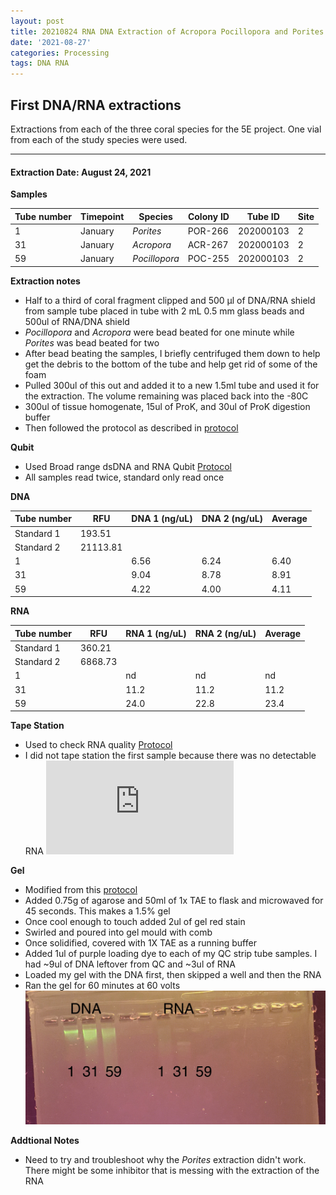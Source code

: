```yaml
---
layout: post
title: 20210824 RNA DNA Extraction of Acropora Pocillopora and Porites
date: '2021-08-27'
categories: Processing
tags: DNA RNA
---
```


## First DNA/RNA extractions

Extractions from each of the three coral species for the 5E project. One vial from each of the study species were used. 

---

#### Extraction Date: August 24, 2021 
**Samples**

| Tube number 	| Timepoint	   	| Species	    | Colony ID 	| Tube ID    	| Site       	|
|-------------	|------------	|-------------	|-------------	|-------------	|-------------	|
| 1			 	| January	 	| *Porites*	   	| POR-266      	| 202000103   	| 2				|
| 31			| January	 	| *Acropora*	| ACR-267	    | 202000103		| 2				|
| 59		 	| January	  	| *Pocillopora* | POC-255     	| 202000103  	| 2				|



**Extraction notes**
 - Half to a third of coral fragment clipped and 500 μl of DNA/RNA shield from sample tube placed in tube with 2 mL 0.5 mm glass beads and 500ul of RNA/DNA shield
 - *Pocillopora* and *Acropora* were bead beated for one minute while *Porites* was bead beated for two
 - After bead beating the samples, I briefly centrifuged them down to help get the debris to the bottom of the tube and help get rid of some of the foam
 - Pulled 300ul of this out and added it to a new 1.5ml tube and used it for the extraction. The volume remaining was placed back into the -80C
 - 300ul of tissue homogenate, 15ul of ProK, and 30ul of ProK digestion buffer
 - Then followed the protocol as described in [protocol](https://github.com/emmastrand/EmmaStrand_Notebook/blob/master/_posts/2019-05-31-Zymo-Duet-RNA-DNA-Extraction-Protocol.md)


**Qubit**
 - Used Broad range dsDNA and RNA Qubit [Protocol](https://meschedl.github.io/MESPutnam_Open_Lab_Notebook/Qubit-Protocol/)
 - All samples read twice, standard only read once
 
**DNA**

| Tube number 	| RFU		   	| DNA 1 (ng/uL) | DNA 2 (ng/uL) | Average     	|
|-------------	|------------	|-------------	|-------------	|-------------	|
| Standard 1  	| 193.51	 	| 		      	| 		      	|	         	|
| Standard 2 	| 21113.81	 	| 		    	| 		    	| 	        	|
| 1			 	|		     	| 6.56        	| 6.24        	| 6.40         	|
| 31		 	| 			   	| 9.04        	| 8.78         	| 8.91         	|
| 59		  	|		     	| 4.22        	| 4.00         	| 4.11         	|



**RNA**


| Tube number 	| RFU		   	| RNA 1 (ng/uL) | RNA 2 (ng/uL) | Average     	|
|-------------	|------------	|-------------	|-------------	|-------------	|
| Standard 1  	| 360.21	 	| 		      	| 		      	|	         	|
| Standard 2 	| 6868.73	 	| 		    	| 		    	| 	        	|
| 1			 	|		     	| nd        	| nd	       	| nd         	|
| 31		 	| 			   	| 11.2        	| 11.2         	| 11.2         	|
| 59		  	|		     	| 24.0        	| 22.8         	| 23.4         	|


**Tape Station**
 - Used to check RNA quality [Protocol](https://meschedl.github.io/MESPutnam_Open_Lab_Notebook/RNA-TapeStation-Protocol/)
 - I did not tape station the first sample because there was no detectable RNA 
![2021-08-24-14.42.08_TP.pdf](https://github.com/Kterpis/Putnam_Lab_Notebook/raw/master/images/2021-08-24-TP.pdf)

**Gel**
 - Modified from this [protocol](https://meschedl.github.io/MESPutnam_Open_Lab_Notebook/Gel-Protocol/)
 - Added 0.75g of agarose and 50ml of 1x TAE to flask and microwaved for 45 seconds. This makes a 1.5% gel
 - Once cool enough to touch added 2ul of gel red stain
 - Swirled and poured into gel mould with comb
 - Once solidified, covered with 1X TAE as a running buffer
 - Added 1ul of purple loading dye to each of my QC strip tube samples. I had ~9ul of DNA leftover from QC and ~3ul of RNA
 - Loaded my gel with the DNA first, then skipped a well and then the RNA
 - Ran the gel for 60 minutes at 60 volts
 ![20210824_gel.jpg](https://github.com/Kterpis/Putnam_Lab_Notebook/blob/master/images/20210824_gel.jpg)
 
 **Addtional Notes**
  - Need to try and troubleshoot why the *Porites* extraction didn't work. There might be some inhibitor that is messing with the extraction of the RNA